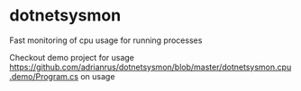 # dotnetsysmon
Fast monitoring of cpu usage for running processes

Checkout demo project for usage
https://github.com/adrianrus/dotnetsysmon/blob/master/dotnetsysmon.cpu.demo/Program.cs on usage

